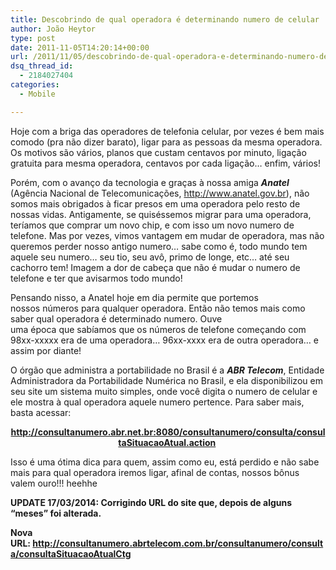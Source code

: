 ```yaml
---
title: Descobrindo de qual operadora é determinando numero de celular
author: João Heytor
type: post
date: 2011-11-05T14:20:14+00:00
url: /2011/11/05/descobrindo-de-qual-operadora-e-determinando-numero-de-celular/
dsq_thread_id:
  - 2184027404
categories:
  - Mobile

---
```

Hoje com a briga das operadores de telefonia celular, por vezes é bem mais comodo (pra não dizer barato), ligar para as pessoas da mesma operadora. Os motivos são vários, planos que custam centavos por minuto, ligação gratuita para mesma operadora, centavos por cada ligação&#8230; enfim, vários!

Porém, com o avanço da tecnologia e graças à nossa amiga **_Anatel_** (Agência Nacional de Telecomunicações, <a href="http://www.anatel.gov.br/" target="_blank">http://www.anatel.gov.br</a>), não somos mais obrigados à ficar presos em uma operadora pelo resto de nossas vidas. Antigamente, se quiséssemos migrar para uma operadora, teríamos que comprar um novo chip, e com isso um novo numero de telefone. Mas por vezes, vimos vantagem em mudar de operadora, mas não queremos perder nosso antigo numero&#8230; sabe como é, todo mundo tem aquele seu numero&#8230; seu tio, seu avô, primo de longe, etc&#8230; até seu cachorro tem! Imagem a dor de cabeça que não é mudar o numero de telefone e ter que avisarmos todo mundo!

Pensando nisso, a Anatel hoje em dia permite que portemos nossos números para qualquer operadora. Então não temos mais como saber qual operadora é determinado numero. Ouve uma época que sabíamos que os números de telefone começando com 98xx-xxxxx era de uma operadora&#8230; 96xx-xxxx era de outra operadora&#8230; e assim por diante!

O órgão que administra a portabilidade no Brasil é a _**ABR Telecom**_, Entidade Administradora da Portabilidade Numérica no Brasil, e ela disponibilizou em seu site um sistema muito simples, onde você digita o numero de celular e ele mostra à qual operadora aquele numero pertence. Para saber mais, basta acessar:

<p style="text-align: center">
  <strong><a href="http://consultanumero.abr.net.br:8080/consultanumero/consulta/consultaSituacaoAtual.action" target="_blank" class="broken_link">http://consultanumero.abr.net.br:8080/consultanumero/consulta/consultaSituacaoAtual.action</a> </strong>
</p>

<p style="text-align: left">
  Isso é uma ótima dica para quem, assim como eu, está perdido e não sabe mais para qual operadora iremos ligar, afinal de contas, nossos bônus valem ouro!!! heehhe
</p>

<p style="text-align: left">
  <p style="text-align: left">
    <strong>UPDATE 17/03/2014: Corrigindo URL do site que, depois de alguns &#8220;meses&#8221; foi alterada.</strong>
  </p>
  
  <p style="text-align: left">
    <strong>Nova URL: <a href="http://consultanumero.abrtelecom.com.br/consultanumero/consulta/consultaSituacaoAtualCtg" target="_blank">http://consultanumero.abrtelecom.com.br/consultanumero/consulta/consultaSituacaoAtualCtg</a></strong>
  </p>
